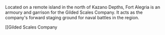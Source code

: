 Located on a remote island in the north of Kazano Depths, Fort Alegria is an armoury and garrison for the Gilded Scales Company. It acts as the company's forward staging ground for naval battles in the region. 




[[Gilded Scales Company